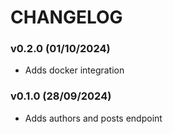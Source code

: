 # CHANGELOG

### v0.2.0 (01/10/2024)
- Adds docker integration

### v0.1.0 (28/09/2024)
- Adds authors and posts endpoint